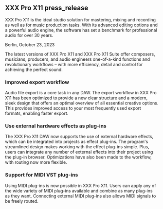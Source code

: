 ## XXX Pro X11 press_release

XXX Pro X11 is the ideal studio solution for mastering, mixing and recording as well as for music production tasks. With its advanced editing options and a powerful audio engine, the software has set a benchmark for professional audio for over 30 years.

Berlin, October 23, 2023

The latest versions of XXX Pro X11 and XXX Pro X11 Suite offer composers, musicians, producers, and audio engineers one-of-a-kind functions and revolutionary workflows – with more efficiency, detail and control for achieving the perfect sound.

### Improved export workflow ###

Audio file export is a core task in any DAW. The export workflow in XXX Pro X11 has been optimized to provide a new clear structure and a modern, sleek design that offers an optimal overview of all essential creative options. This provides improved access to your most frequently used export formats, enabling faster export.

### Use external hardware effects as plug-ins ###

The XXX Pro X11 DAW now supports the use of external hardware effects, which can be integrated into projects as effect plug-ins. The program's streamlined design makes working with the effect plug-ins simple. Plus, users can integrate any number of external effects into their project using the plug-in browser. Optimizations have also been made to the workflow, with routing now more flexible.

### Support for MIDI VST plug-ins ###

Using MIDI plug-ins is now possible in XXX Pro X11. Users can apply any of the wide variety of MIDI plug-ins available and combine as many plug-ins as they want. Connecting external MIDI plug-ins also allows MIDI signals to be freely routed.
